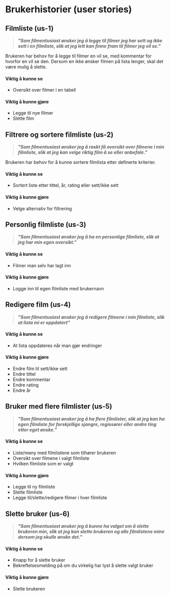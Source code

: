 # Brukerhistorier (user stories)

## Filmliste (us-1) 

> ***"Som filmentusiast ønsker jeg å legge til filmer jeg har sett og ikke sett i en filmliste, slik at jeg lett kan finne fram til filmer jeg vil se."*** 

Brukeren har behov for å legge til filmer en vil se, med kommentar for hvorfor en vil se den. Dersom en ikke ønsker filmen på lista lenger, skal det være mulig å slette.

#### Viktig å kunne se
- Oversikt over filmer i en tabell

#### Viktig å kunne gjøre
- Legge til nye filmer
- Slette film

## Filtrere og sortere filmliste (us-2)

> ***"Som filmentusiast ønsker jeg å raskt få oversikt over filmene i min filmliste, slik at jeg kan velge riktig film å se eller anbefale."*** 

Brukeren har behov for å kunne sortere filmlista etter definerte kriterier.

#### Viktig å kunne se
- Sortert liste etter tittel, år, rating eller sett/ikke sett

#### Viktig å kunne gjøre
- Velge alternativ for filtrering

## Personlig filmliste (us-3)

> ***"Som filmentusiast ønsker jeg å ha en personlige filmliste, slik at jeg har min egen oversikt."*** 

#### Viktig å kunne se
-  Filmer man selv har lagt inn

#### Viktig å kunne gjøre
- Logge inn til egen filmliste med brukernavn


## Redigere film (us-4)

> ***"Som filmentusiast ønsker jeg å redigere filmene i min filmliste, slik at lista mi er oppdatert"***

#### Viktig å kunne se 
- At lista oppdateres når man gjør endringer

#### Viktig å kunne gjøre
- Endre film til sett/ikke sett
- Endre tittel
- Endre kommentar
- Endre rating
- Endre år

## Bruker med flere filmlister (us-5)

> ***"Som filmentusiast ønsker jeg å ha flere filmlister, slik at jeg kan ha egen filmliste for forskjellige sjangre, regissører eller andre ting etter eget ønske."***

#### Viktig å kunne se 
- Liste/meny med filmlistene som tilhører brukeren
- Oversikt over filmene i valgt filmliste
- Hvilken filmliste som er valgt


#### Viktig å kunne gjøre
- Legge til ny filmliste 
- Slette filmliste
- Legge til/slette/redigere filmer i hver filmliste


## Slette bruker (us-6)

> ***"Som filmentusiast ønsker jeg å kunne ha valget om å slette brukeren min, slik at jeg kan slette brukeren og alle filmlistene mine dersom jeg skulle ønske det."***

#### Viktig å kunne se 
- Knapp for å slette bruker
- Bekreftelsesmelding på om du virkelig har lyst å slette valgt bruker

#### Viktig å kunne gjøre
- Slette brukeren